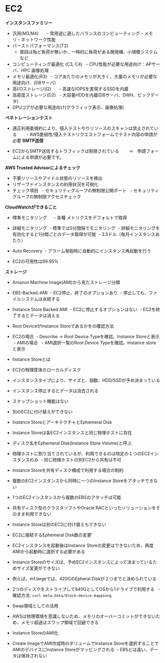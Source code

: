# EC2

**インスタンスファミリー**

- 汎用(M3,M4) 
   　- 常用途に適したバランスのコンピューティング・メモリ・ネットワーク性能
- バーストパフォーマンス(T2) 
     - 普段は殆ど負荷が無いか、一時的に負荷がある開発機、小規模システムなど
- コンピューティング最適化 (C3, C4)
     - CPU性能が必要な用途向け：APサーバ、HPC 画像処理
- メモリ最適化(R3) 
     - コアあたりのメモリが大きく、大量のメモリが必要な用途向け、(DBサーバ)
- 高I/Oストレージ(I2)　
     - 高速なIOPSを実現するSSDを内蔵
- 高密度ストレージ(D2)
     - 大容量HDDを内蔵(DBサーバ、DWH、ビックデータ)
- GPUコアが必要な用途向け(グラフィック表示、画像処理)

**ペネトレーションテスト**

- 適正利用委規約により、侵入テストやりリソースのスキャンは禁止されている
　　- AWS脆弱性/侵入テストリクエストフォームでテスト内容の申請が必要
**SMTP送信**

- EC2からSMTP送信するトラフィックは制限されている　
　→　申請フォームによる申請が必要です。
 
 **AWS Trusted Advisorによるチェック**
 
 - 不要リソースやアイドル状態のリソースを検出
 - リザーブドインスタンスの利用状況を可視化
 - チェック項目
   - セキュリティグループの無制限公開ポート
   - セキュリティグループの無制限アクセスチェック

**CloudWatchができること**

- 標準モニタリング　
  - 各種 メトリクスをデフォルトで取得
- 詳細モニタリング
  - 標準では5分間隔でモニタリング
  - 詳細モニタリングを有効化すると1分間ごとのデータ取得が可能
  - 3.5ドル（毎月インスタンスあたり）
  
- Auto Recovery
  - アラーム発砲時に自動的にインスタンス再起動を行う
- EC2の可用性は99.95%

**ストレージ**

- Amazon Machine Image(AMI)から見たストレージ分類
 - EBS-Backed-AMI
  - EC2停止、終了のオプションあり
  - 停止しても、ファイルシステムは永続する
 - Instance Store Backed AMI
  - EC2に停止するオプションはない
  - EC2を終了するとデータは消える
  
- Root DeviceがInstance Storeであるかをの確認方法
 - EC2の場合
  - Describe -> Root Device Typeを確認。Instance Storeと表示
  - AMIの場合
   - AMI選択一覧のRoot Device Typeを確認。Instance storeと表示
   
- Instance Storeとは
 - EC2の物理筐体のローカルディスク
 - インスタンスタイプにより、サイズと、個数、HDD/SSDが予め決まっている
 - インスタンス停止するとデータは消去される
 - スナップショット機能はない
 - 別のEC2に付け替えができない
 
- Instance StoreとアーキテクチャとEphemeral Disk
 - Instance Storeは各EC2インスタンスと同じ物理ホストに存在
 - ディスク名をEphemeral Disk(Instance Store Volume)と呼ぶ
 - 物理ホストに割り当てされているが、利用できるのは特定の１つのEC2インスタンスのみ
  - 同じ物理ホストの別EC2から共有は不可 

- Instance Storeを共有ディスク構成で利用する場合の制約
 - 複数のEC2インスタンスから同時に一つのInstance Storeをアタッチできない
 - 1つのEC2インスタンスから複数のEBSのアタッチは可能
 - 共有ディスク型のクラスタソフトやOracle RACといったソリューションをそのまま利用できない
 - Instance Storeは別のEC2に付け替えもできない

- EC2に接続するEphemeral Disk数の変更‘
 - EC2インスタンスを起動後はInstance Storeの変更はできないため、再度AMIから起動時に選択する必要がある
 - Instance Storeのサイズは、予めEC2インスタンスによって決まっているためサイズ変更ができない
  - 例えば、m1.largeでは、420GのEpheral Diskが２つまでと決められている
   - 2つのディスクをストライプして840GとしてOSから1ドライブで利用する
   - 確認方法: `curl meta-data/block-device-mappinng`
  
- Swap領域としての活用
 - AWSは物理環境を意識しないため、メモリのオーバーコミットができないため、メモリ超過はスワップ領域で回避できる
 
- Instance StoreのAMI化
 - Create ImageでAMI作成時のボリュームでInstance Storeを選択することでAMIのデバイスにInstance Storeがマッピングされる
  - EBSとは違い、データは保持されない
